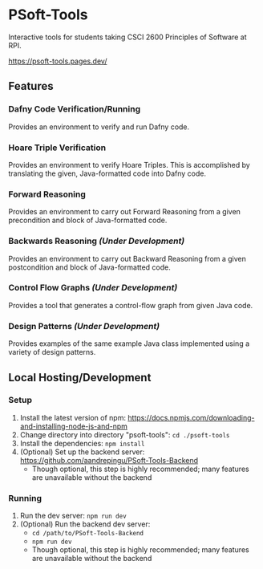 # PSoft-Tools
Interactive tools for students taking CSCI 2600 Principles of Software at RPI.

https://psoft-tools.pages.dev/
## Features
### Dafny Code Verification/Running
Provides an environment to verify and run Dafny code.
### Hoare Triple Verification
Provides an environment to verify Hoare Triples. This is accomplished by translating the given, Java-formatted code into Dafny code.
### Forward Reasoning
Provides an environment to carry out Forward Reasoning from a given precondition and block of Java-formatted code.
### Backwards Reasoning *(Under Development)*
Provides an environment to carry out Backward Reasoning from a given postcondition and block of Java-formatted code.
### Control Flow Graphs *(Under Development)*
Provides a tool that generates a control-flow graph from given Java code.
### Design Patterns *(Under Development)*
Provides examples of the same example Java class implemented using a variety of design patterns.
## Local Hosting/Development
### Setup
1. Install the latest version of npm: https://docs.npmjs.com/downloading-and-installing-node-js-and-npm
2. Change directory into directory "psoft-tools": `cd ./psoft-tools`
3. Install the dependencies: `npm install`
4. (Optional) Set up the backend server: https://github.com/aandrepingu/PSoft-Tools-Backend 
    - Though optional, this step is highly recommended; many features are unavailable without the backend
### Running
1. Run the dev server: `npm run dev`
2. (Optional) Run the backend dev server: 
    - `cd /path/to/PSoft-Tools-Backend`
    - `npm run dev`
    - Though optional, this step is highly recommended; many features are unavailable without the backend